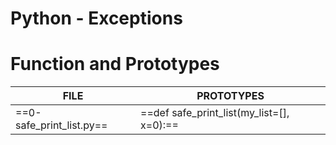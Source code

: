 # Python - Exceptions

# Function and Prototypes

| FILE | PROTOTYPES|
| -------- | ----------|
|==0-safe_print_list.py== | ==def safe_print_list(my_list=[], x=0):==|
